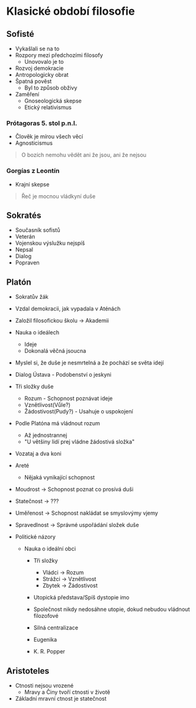 # Klasické období filosofie

## Sofisté
- Vykašlali se na to
- Rozpory mezi předchozími filosofy
	- Unovovalo je to
- Rozvoj demokracie
- Antropologicky obrat
- Špatná pověst
	- Byl to způsob obživy
- Zaměření
	- Gnoseologická skepse
	- Etický relativismus

### Prótagoras 5. stol p.n.l.
- Člověk je mírou všech věcí
- Agnosticismus
> O bozích nemohu vědět ani že jsou, ani že nejsou

### Gorgías z Leontín
- Krajní skepse
> Řeč je mocnou vládkyní duše

## Sokratés
- Současník sofistů
- Veterán
- Vojenskou výslužku nejspíš
- Nepsal
- Dialog
- Popraven

## Platón
- Sokratův žák
- Vzdal demokracii, jak vypadala v Aténách
- Založil filosofickou školu -> Akademii
- Nauka o ideálech
	- Ideje
	- Dokonalá věčná jsoucna
- Myslel si, že duše je nesmrtelná a že pochází se světa idejí
- Dialog Ústava - Podobenství o jeskyni

- Tři složky duše
	- Rozum - Schopnost poznávat ideje
	- Vznětlivost(Vůle?)
	- Žádostivost(Pudy?) - Usahuje o uspokojení

- Podle Platóna má vládnout rozum
	- Až jednostrannej
	- "U většiny lidí prej vládne žádostivá složka"
- Vozataj a dva koni
- Areté
	- Nějaká vynikající schopnost
- Moudrost -> Schopnost poznat co prosívá duši
- Statečnost -> ???
- Uměřenost -> Schopnost nakládat se smyslovýmy vjemy
- Spravedlnost -> Správné uspořádání složek duše

- Politické názory
  - Nauka o ideální obci
	  - Tři složky
		  - Vládci -> Rozum
		  - Strážci -> Vznětlivost
		  - Zbytek -> Žádostivost
	- Utopická představa/Spíš dystopie imo
	- Společnost nikdy nedosáhne utopie, dokud nebudou vládnout filozofové
	- Silná centralizace
	- Eugenika

	- K. R. Popper

## Aristoteles
- Ctnosti nejsou vrozené
	- Mravy a Činy tvoří ctnosti v životě
- Základní mravní ctnost je statečnost







